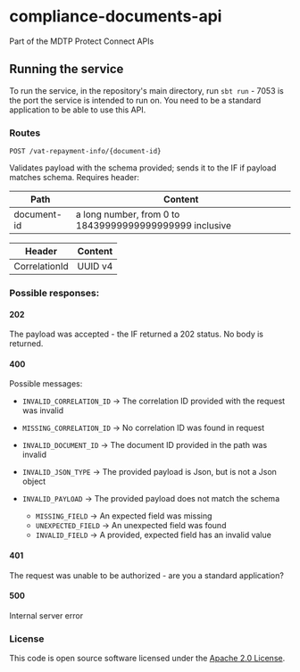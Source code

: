 
# compliance-documents-api
Part of the MDTP Protect Connect APIs

## Running the service
To run the service, in the repository's main directory, run `sbt run` - 7053 is the port the service is intended to run on.
You need to be a standard application to be able to use this API.

### Routes
    POST /vat-repayment-info/{document-id}
    
Validates payload with the schema provided; sends it to the IF if payload matches schema. Requires header:

Path | Content
-----|--------
document-id | a long number, from 0 to 18439999999999999999 inclusive

Header | Content
-------|--------
CorrelationId | UUID v4

    
### Possible responses:
   
  
#### 202

The payload was accepted - the IF returned a 202 status. No body is returned.
  
#### 400

Possible messages:

   * `INVALID_CORRELATION_ID` -> The correlation ID provided with the request was invalid
   
   *  `MISSING_CORRELATION_ID` -> No correlation ID was found in request 
   *  `INVALID_DOCUMENT_ID` -> The document ID provided in the path was invalid
   *  `INVALID_JSON_TYPE` -> The provided payload is Json, but is not a Json object
   *  `INVALID_PAYLOAD` -> The provided payload does not match the schema
      * `MISSING_FIELD` -> An expected field was missing
      * `UNEXPECTED_FIELD` -> An unexpected field was found
      * `INVALID_FIELD` -> A provided, expected field has an invalid value
      
      
#### 401

The request was unable to be authorized - are you a standard application?

#### 500

Internal server error
   
    

### License

This code is open source software licensed under the [Apache 2.0 License]("http://www.apache.org/licenses/LICENSE-2.0.html").
